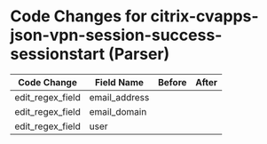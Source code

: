 # Code Changes for citrix-cvapps-json-vpn-session-success-sessionstart (Parser)

| Code Change | Field Name | Before | After |
|-------------|------------|--------|-------|
| edit_regex_field | email_address |  |  |
| edit_regex_field | email_domain |  |  |
| edit_regex_field | user |  |  |